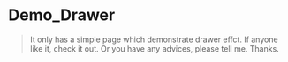 # Demo_Drawer
> It only has a simple page which demonstrate drawer effct. If anyone like it, check it out. Or you have any advices, please tell me. Thanks.
